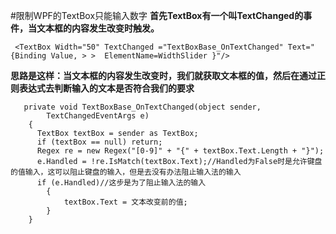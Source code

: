 #限制WPF的TextBox只能输入数字
**首先TextBox有一个叫TextChanged的事件，当文本框的内容发生改变时触发。**

     <TextBox Width="50" TextChanged ="TextBoxBase_OnTextChanged" Text="{Binding Value, > >  ElementName=WidthSlider }"/>
**思路是这样：当文本框的内容发生改变时，我们就获取文本框的值，然后在通过正则表达式去判断输入的文本是否符合我们的要求**

       private void TextBoxBase_OnTextChanged(object sender,
            TextChangedEventArgs e)
        {
          TextBox textBox = sender as TextBox;
          if (textBox == null) return;
          Regex re = new Regex("[0-9]" + "{" + textBox.Text.Length + "}");
          e.Handled = !re.IsMatch(textBox.Text);//Handled为False时是允许键盘的值输入，这可以阻止键盘的输入，但是去没有办法阻止输入法的输入
          if (e.Handled)//这步是为了阻止输入法的输入
            {
                textBox.Text = 文本改变前的值;
            }
        }